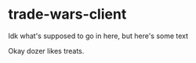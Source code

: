# trade-wars-client

Idk what's supposed to go in here, but here's some text

Okay dozer likes treats.